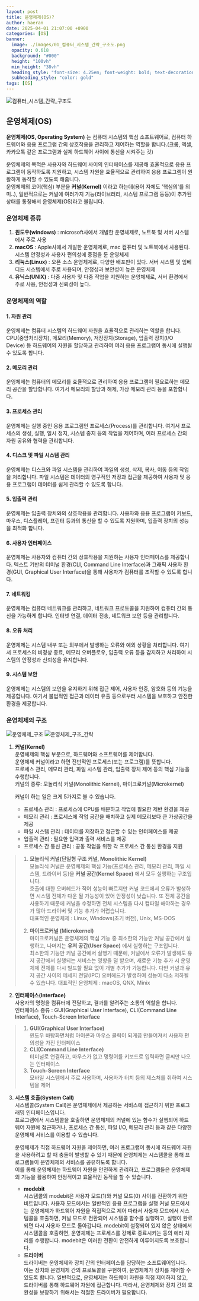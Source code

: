 ```yaml
---
layout: post
title: 운영체제(OS)?
author: haeran 
date: 2025-04-01 21:07:00 +0900 
categories: [OS]
banner:
  image: ./images/01_컴퓨터_시스템_간략_구조도.png
  opacity: 0.618
  background: "#000"
  height: "100vh"
  min_height: "38vh"
  heading_style: "font-size: 4.25em; font-weight: bold; text-decoration: underline"
  subheading_style: "color: gold"
tags: [OS]
---
```


![컴퓨터_시스템_간략_구조도](./images/01_컴퓨터_시스템_간략_구조도.png)

## 운영체제(OS)

**운영체제(OS, Operating System)** 는 컴퓨터 시스템의 핵심 소프트웨어로, 컴퓨터 하드웨어와 응용 프로그램 간의 상호작용을 관리하고 제어하는 역할을 합니다.(크롬, 엑셀, 카카오톡 같은 프로그램과 실제 하드웨어 사이에 통신을 시켜주는 것)  

운영체제의 목적은 사용자와 하드웨어 사이의 인터페이스를 제공해 효율적으로 응용 프로그램이 동작하도록 지원하고, 시스템 자원을 효율적으로 관리하여 응용 프로그램이 원활하게 동작할 수 있도록 해줍니다.  
운영체제의 코어(핵심) 부분을 **커널(Kernel)** 이라고 하는데(용어 자체도 '핵심의'를 의미..), 일반적으로는 커널에 여러가지 기능(라이브러리, 시스템 프로그램 등등)이 추가된 상태를 통칭해서 운영체제(OS)라고 불립니다.

### 운영체제 종류

1. **윈도우(windows)** : microsoft사에서 개발한 운영체제로, 노트북 및 서버 시스템에서 주로 사용
2. **macOS** : Apple사에서 개발한 운영체제로, mac 컴퓨터 및 노트북에서 사용된다. 시스템 안정성과 사용자 편의성에 중점을 둔 운영체제
3. **리눅스(Linux)** : 오픈 소스 운영체제로, 다양한 배포판이 있다. 서버 시스템 및 임베디드 시스템에서 주로 사용되며, 안정성과 보안성이 높은 운영체제
4. **유닉스(UNIX)** : 다중 사용자 및 다중 작업을 지원하는 운영체제로, 서버 환경에서 주로 사용, 안정성과 신뢰성이 높다.

### 운영체제의 역할

#### 1. 자원 관리

운영체제는 컴퓨터 시스템의 하드웨어 자원을 효율적으로 관리하는 역할을 합니다. CPU(중앙처리장치), 메모리(Memory), 저장장치(Storage), 입출력 장치(I/O Device) 등 하드웨어의 자원을 할당하고 관리하여 여러 응용 프로그램이 동시에 실행될 수 있도록 합니다.

#### 2. 메모리 관리

운영체제는 컴퓨터의 메모리를 효율적으로 관리하여 응용 프로그램이 필요로하는 메모리 공간을 할당합니다. 여기서 메모리의 할당과 해제, 가상 메모리 관리 등을 포함합니다.

#### 3. 프로세스 관리

운영체제는 실행 중인 응용 프로그램인 프로세스(Process)를 관리합니다. 여기서 프로세스의 생성, 실행, 일시 정지, 시스템 중지 등의 작업을 제어하며, 여러 프로세스 간의 자원 공유와 협력을 관리합니다.

#### 4. 디스크 및 파일 시스템 관리

운영체제는 디스크와 파일 시스템을 관리하여 파일의 생성, 삭제, 복사, 이동 등의 작업을 처리합니다. 파일 시스템은 데이터의 영구적인 저장과 접근을 제공하여 사용자 및 응용 프로그램이 데이터를 쉽게 관리할 수 있도록 합니다.

#### 5. 입출력 관리

운영체제는 입출력 장치와의 상호작용을 관리합니다. 사용자와 응용 프로그램이 키보드, 마우스, 디스플레이, 프린터 등과의 통신을 할 수 있도록 지원하며, 입출력 장치의 성능을 최적화 합니다.

#### 6. 사용자 인터페이스

운영체제는 사용자와 컴퓨터 간의 상호작용을 지원하는 사용자 인터페이스를 제공합니다. 텍스트 기반의 터미널 환경(CLI, Command Line Interface)과 그래픽 사용자 환경(GUI, Graphical User Interface)을 통해 사용자가 컴퓨터를 조작할 수 있도록 합니다.

#### 7. 네트워킹

운영체제는 컴퓨터 네트워크를 관리하고, 네트워크 프로토콜을 지원하여 컴퓨터 간의 통신을 가능하게 합니다. 인터넷 연결, 데이터 전송, 네트워크 보안 등을 관리합니다.  

#### 8. 오류 처리

운영체제는 시스템 내부 또는 외부에서 발생하는 오류와 예외 상황을 처리합니다. 여기서 프로세스의 비정상 종료, 메모리 오버플로우, 입출력 오류 등을 감지하고 처리하여 시스템의 안정성과 신뢰성을 유지합니다.

#### 9. 시스템 보안

운영체제는 시스템의 보안을 유지하기 위해 접근 제어, 사용자 인증, 암호화 등의 기능을 제공합니다. 여기서 불법적인 접근과 데이터 유출 등으로부터 시스템을 보호하고 안전한 환경을 제공합니다.

### 운영체제의 구조

![운영체제_구조](./images/01_운영체제_구조.png)
![운영체제_구조_간략](./images/01_운영체제_구조_간략.png)

1. **커널(Kernel)**  
운영체제의 핵심 부분으로, 하드웨어와 소프트웨어를 제어합니다.  
운영체제 커널이라고 하면 전반적인 프로세스(또는 프로그램)를 뜻합니다.  
프로세스 관리, 메모리 관리, 파일 시스템 관리, 입출력 장치 제어 등의 핵심 기능을 수행합니다.  
커널의 종류: 모놀리식 커널(Monolithic Kernel), 마이크로커널(Microkernel)

    커널이 하는 일은 크게 5가지로 볼 수 있습니다.
    - 프로세스 관리 : 프로세스에 CPU를 배분하고 작업에 필요한 제반 환경을 제공
    - 메모리 관리 : 프로세스에 작업 공간을 배치하고 실제 메모리보다 큰 가상공간을 제공
    - 파일 시스템 관리 : 데이터를 저장하고 접근할 수 있는 인터페이스를 제공
    - 입출력 관리 : 필요한 입력과 출력 서비스를 제공
    - 프로세스 간 통신 관리 : 공동 작업을 위한 각 프로세스 간 통신 환경을 지원

> 1. **모놀리식 커널(단일형 구조 커널, Monolithic Kernel)**  
> 모놀리식 커널은 운영체제의 핵심 기능(프로세스 관리, 메모리 관리, 파일 시스템, 드라이버 등)을 **커널 공간(Kernel Space)** 에서 모두 실행하는 구조입니다.  
> 호출에 대한 오버헤드가 적어 성능이 빠르지만 커널 코드에서 오류가 발생하면 시스템 전체가 다운 될 가능성이 있어 안정성이 낮습니다. 또 전체 공간을 사용하기 때문에 커널을 수정하면 전체 시스템을 다시 컴파일 해야하는 경우가 많아 드라이버 및 기능 추가가 어렵습니다.  
> 대표적인 운영체제 : Linux, Windows(초기 버전), Unix, MS-DOS
>
> 2. **마이크로커널 (Microkernel)**  
> 마이크로커널은 운영체제의 핵심 기능 중 최소한의 기능만 커널 공간에서 실행하고, 나머지는 **유저 공간(User Space)** 에서 실행하는 구조입니다.  
> 최소한의 기능만 커널 공간에서 실행기 때문에, 커널에서 오류가 발생해도 유저 공간에서 실행되는 서비스는 영향을 덜 받으며, 새로운 기능 추가 시 운영체제 전체를 다시 빌드할 필요 없이 개별 추가가 가능합니다. 다반 커널과 유저 공간 사이의 메세지 전달(IPC) 오버헤드가 발생하여 성능이 다소 저하될 수 있습니다.
> 대표적인 운영체제 : macOS, QNX, Minix

2. **인터페이스(Interface)**  
사용자의 명령을 컴퓨터에 전달하고, 결과를 알려주는 소통의 역할을 합니다.  
인터페이스 종류 : GUI(Graphical User Interface), CLI(Command Line Interface), Touch-Screen Interface

> 1. **GUI(Graphical User Interface)**  
> 윈도우 바탕화면처럼 아이콘과 마우스 클릭이 되게끔 만들어져서 사용자 편의성을 가진 인터페이스
> 2. **CLI(Command Line Interface)**  
> 터미널로 연결하고, 마우스가 없고 명령어를 키보드로 입력하면 글씨만 나오는 인터페이스
> 3. **Touch-Screen Interface**  
> 모바일 시스템에서 주로 사용하며, 사용자가 터치 등의 제스처를 취하여 시스템을 제어

3. **시스템 호출(System Call)**  
시스템콜(System Call)은 운영체제에서 제공하는 서비스에 접근하기 위한 프로그래밍 인터페이스입니다.  
프로그램에서 시스템콜을 호출하면 운영체제의 커널에 있는 함수가 실행되어 하드웨어 자원에 접근하거나, 프로세스 간 통신, 파일 I/O, 메모리 관리 등과 같은 다양한 운영체제 서비스를 이용할 수 있습니다.

    운영체제가 직접 하드웨어 자원을 제어하면, 여러 프로그램이 동시에 하드웨어 자원을 사용하려고 할 때 충돌이 발생할 수 있기 때문에 운영체제는 시스템콜을 통해 프로그램들이 운영체제의 서비스를 공유하도록 합니다.  
    이를 통해 운영체제는 하드웨어 자원을 안전하게 관리하고, 프로그램들은 운영체제의 기능을 활용하여 안정적이고 효율적인 동작을 할 수 있습니다.

    - **modebit**  
    시스템콜의 modebit은 사용자 모드(1)와 커널 모드(0) 사이를 전환하기 위한 비트입니다. 사용자 모드에서는 일반적인 응용 프로그램을 실행 커널 모드에서는 운영체제가 하드웨어 자원을 직접적으로 제어 따라서 사용자 모드에서 시스템콜을 호출하면, 커널 모드로 전환되어 시스템콜 함수를 실행하고, 실행이 완료되면 다시 사용자 모드로 돌아갑니다. modebit이 설정되어 있지 않은 상태에서 시스템콜을 호출하면, 운영체제는 프로세스를 강제로 종료시키는 등의 에러 처리를 수행합니다. modebit은 이러한 전환이 안전하게 이루어지도록 보호합니다.
    - **드라이버**  
    드라이버는 운영체제와 장치 간의 인터페이스를 담당하는 소프트웨어입니다. 이는 장치와 운영체제 간의 프로토콜을 구현하여, 운영체제가 장치를 제어할 수 있도록 합니다. 일반적으로, 운영체제는 하드웨어 자원을 직접 제어하지 않고, 드라이버를 통해 하드웨어 자원에 접근합니다. 따라서, 운영체제와 장치 간의 호환성을 보장하기 위해서는 적절한 드라이버가 필요합니다.
